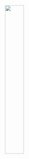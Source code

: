 ### <img src="https://github.com/luigilodi/luigilodi/assets/28441957/e7b4729f-1a75-4bf7-8220-8a9b3681071b" width="35%" >
